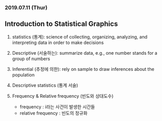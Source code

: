 ### 2019.07.11 (Thur)

## Introduction to Statistical Graphics

1. statistics (통계): science of collecting, organizing, analyzing, and interpreting data in order to make decisions

2. Descriptive (서술하는): summarize data, e.g., one number stands for a group of numbers

3. Inferential (추정에 의한): rely on sample to draw inferences about the population

4. Descriptive statistics (통계 서술)

5. Frequency & Relative frequency (빈도와 상대도수)
    - frequency : i라는 사건이 발생한 시간들
    - relative frequency : 빈도의 정규화
    
    

